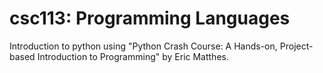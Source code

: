 # csc113: Programming Languages
Introduction to python using "Python Crash Course: A Hands-on, Project-based Introduction to Programming" by Eric Matthes.

